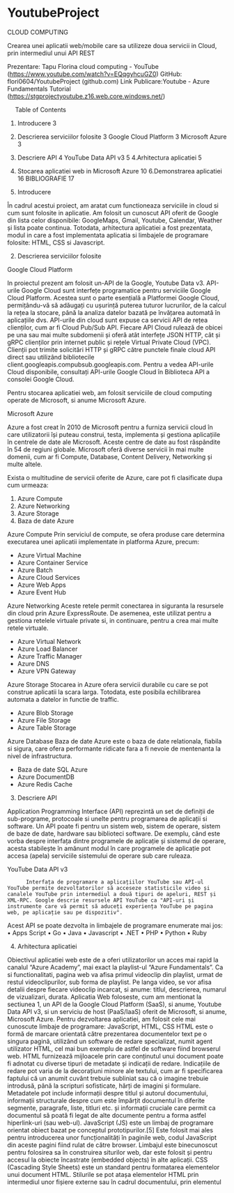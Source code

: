 # YoutubeProject










CLOUD COMPUTING

Crearea unei aplicatii web/mobile care sa utilizeze doua servicii in Cloud, prin intermediul unui API REST

Prezentare: Tapu Florina cloud computing - YouTube (https://www.youtube.com/watch?v=EQqgyhcuGZ0)
GitHub: flori0604/YoutubeProject (github.com) 
Link Publicare:Youtube -  Azure Fundamentals Tutorial (https://stgprojectyoutube.z16.web.core.windows.net/)

 
Table of Contents
1. Introducere	3
2. Descrierea serviciilor folosite	3
Google Cloud Platform	3
Microsoft Azure	3
3. Descriere API	4
YouTube Data API v3	5
4.Arhitectura aplicatiei	5
5. Stocarea aplicatiei web in Microsoft Azure	10
6.Demonstrarea aplicatiei	16
BIBLIOGRAFIE	17


























1.	Introducere

În cadrul acestui proiect, am aratat cum functioneaza serviciile in cloud si cum sunt folosite in aplicatie. Am folosit un cunoscut API oferit de Google din lista celor disponibile: GoogleMaps, Gmail, Youtube, Calendar, Weather și lista poate continua. 
Totodata, arhitectura aplicatiei a fost prezentata, modul in care a fost implementata aplicatia si limbajele de programare folosite: HTML, CSS si Javascript.

2. Descrierea serviciilor folosite

Google Cloud Platform

In proiectul prezent am folosit un-API de la Google, Youtube Data v3. API-urile Google Cloud sunt interfețe programatice pentru serviciile Google Cloud Platform. Acestea sunt o parte esențială a Platformei Google Cloud, permițându-vă să adăugați cu ușurință puterea tuturor lucrurilor, de la calcul la rețea la stocare, până la analiza datelor bazată pe învățarea automată în aplicațiile dvs.
     API-urile din cloud sunt expuse ca servicii API de rețea clienților, cum ar fi Cloud Pub/Sub API. Fiecare API Cloud rulează de obicei pe una sau mai multe subdomenii și oferă atât interfețe JSON HTTP, cât și gRPC clienților prin internet public și rețele Virtual Private Cloud (VPC). Clienții pot trimite solicitări HTTP și gRPC către punctele finale cloud API direct sau utilizând bibliotecile client.googleapis.compubsub.googleapis.com.
Pentru a vedea API-urile Cloud disponibile, consultați API-urile Google Cloud în Biblioteca API a consolei Google Cloud.

Pentru stocarea aplicatiei web, am folosit serviciile de cloud computing operate de Microsoft, si anume Microsoft Azure.


Microsoft Azure

Azure a fost creat în 2010 de Microsoft pentru a furniza servicii cloud în care utilizatorii își puteau construi, testa, implementa și gestiona aplicațiile în centrele de date ale Microsoft. Aceste centre de date au fost răspândite în 54 de regiuni globale. Microsoft oferă diverse servicii în mai multe domenii, cum ar fi Compute, Database, Content Delivery, Networking și multe altele.

Exista o multitudine de servicii oferite de Azure, care pot fi clasificate dupa cum urmeaza:
1.	Azure Compute
2.	Azure Networking
3.	Azure Storage
4.	Baza de date Azure


Azure Compute
Prin serviciul de compute, se ofera produse care determina executarea unei aplicatii implementate in platforma Azure, precum:
-	Azure Virtual Machine
-	Azure Container Service
-	Azure Batch
-	Azure Cloud Services
-	Azure Web Apps
-	Azure Event Hub

Azure Networking
Aceste retele permit conectarea in siguranta la resursele din cloud prin Azure ExpressRoute. De asemenea, este utilizat pentru a gestiona retelele virtuale private si, in continuare, pentru a crea mai multe retele virtuale.
-	Azure Virtual Network
-	Azure Load Balancer
-	Azure Traffic Manager
-	Azure DNS
-	Azure VPN Gateway

Azure Storage
Stocarea in Azure ofera servicii durabile cu care se pot construe aplicatii la scara larga. Totodata, este posibila echilibrarea automata a datelor in functie de traffic.
-	Azure Blob Storage
-	Azure File Storage
-	Azure Table Storage

Azure Database
Baza de date Azure este o baza de date relationala, fiabila si sigura, care ofera performante ridicate fara a fi nevoie de mentenanta la nivel de infrastructura.
-	Baza de date SQL Azure
-	Azure DocumentDB
-	Azure Redis Cache

3. Descriere API

Application Programming Interface (API) reprezintă un set de definiții de sub-programe, protocoale si unelte pentru programarea de aplicații si software. Un API poate fi pentru un sistem web, sistem de operare, sistem de baze de date, hardware sau biblioteci software. De exemplu, când este vorba despre interfața dintre programele de aplicație și sistemul de operare, acesta stabilește în amănunt modul în care programele de aplicație pot accesa (apela) serviciile sistemului de operare sub care ruleaza.

       
YouTube Data API v3

          Interfața de programare a aplicațiilor YouTube sau API-ul YouTube permite dezvoltatorilor să acceseze statisticile video și canalele YouTube prin intermediul a două tipuri de apeluri, REST și XML-RPC. Google descrie resursele API YouTube ca "API-uri și instrumente care vă permit să aduceți experiența YouTube pe pagina web, pe aplicație sau pe dispozitiv". 
Acest API se poate dezvolta in limbajele de programare enumerate mai jos:
•	Apps Script
•	Go
•	Java
•	Javascript
•	.NET
•	PHP
•	Python
•	Ruby

4.	Arhitectura aplicatiei

Obiectivul aplicatiei web este de a oferi utilizatorilor un acces mai rapid la canalul “Azure Academy”, mai exact la playlist-ul “Azure Fundamentals”.
Ca si functionalitati, pagina web va afisa primul videoclip din playlist, urmat de restul videoclipurilor, sub forma de playlist. Pe langa video, se vor afisa detalii despre fiecare videoclip incarcat, si anume: titlul, descrierea, numarul de vizualizari, durata.
Aplicatia Web foloseste, cum am mentionat la sectiunea 1, un API de la Google Cloud Platform (SaaS), si anume, Youtube Data API v3, si un serviciu de host (PaaS/IaaS) oferit de Microsoft, si anume, Microsoft Azure. Pentru dezvoltarea aplicatiei, am folosit cele mai cunoscute limbaje de programare: JavaScript, HTML, CSS
HTML este o formă de marcare orientată către prezentarea documentelor text pe o singura pagină, utilizând un software de redare specializat, numit agent utilizator HTML, cel mai bun exemplu de astfel de software fiind browserul web. HTML furnizează mijloacele prin care conținutul unui document poate fi adnotat cu diverse tipuri de metadate și indicații de redare. Indicațiile de redare pot varia de la decorațiuni minore ale textului, cum ar fi specificarea faptului că un anumit cuvânt trebuie subliniat sau că o imagine trebuie introdusă, până la scripturi sofisticate, hărți de imagini și formulare. Metadatele pot include informații despre titlul și autorul documentului, informații structurale despre cum este împărțit documentul în diferite segmente, paragrafe, liste, titluri etc. și informații cruciale care permit ca documentul să poată fi legat de alte documente pentru a forma astfel hiperlink-uri (sau web-ul).
JavaScript (JS) este un limbaj de programare orientat obiect bazat pe conceptul prototipurilor.[5] Este folosit mai ales pentru introducerea unor funcționalități în paginile web, codul JavaScript din aceste pagini fiind rulat de către browser. Limbajul este binecunoscut pentru folosirea sa în construirea siturilor web, dar este folosit și pentru accesul la obiecte încastrate (embedded objects) în alte aplicații. 
CSS (Cascading Style Sheets) este un standard pentru formatarea elementelor unui document HTML. Stilurile se pot atașa elementelor HTML prin intermediul unor fișiere externe sau în cadrul documentului, prin elementul <style>și/sau atributul style. CSS se poate utiliza și pentru formatarea elementelor XHTML, XML și SVGL.
Mai jos am prezentat pasii pe care i-am parcurs pentru dezvoltarea aplicatiei:

1.	Activarea API-ului pe platforma GCP.
Pentru a putea utiliza acest API trebuie sa urmarim pasii de mai jos:

1.1.	 Se acceseaza site-ul: https://console.cloud.google.com
 

1.2.	Se creaza un proiect nou
 
1.3.	Se introduc detaliile despre proiect

         
          


1.4.	Se activeaza YouTube Data API v3

 



1.5.	Se genereaza cheia

 

             

             


2.	Crearea unui Azure Storage

 

3.	Dezvoltarea aplicatiei in HTML, Javascript, CSS

Pentru ca aplicatia sa foloseasca API-ul oferit de Google Cloud Platform, vom folosi cheia generata anterior. Cheia se regaseste in figura de mai jos, in variabila “key”.
 

Pe langa cheia din zona de credentials, vom avea nevoie si de cheia corespunzatoare playlist-ului de pe youtube si URL-ul preluat de pe site-ul google developers.
Cum am prezentat anterior, scopul proiectului este de a afisa primul video din playlistul al caurui id este trimis ca parametru, iar celelalte videoclipuri existente in playlist, vor fi afisate intr-o lista.
Pentru a atinge acest obiectiv, am create functia de mai jos:
 
Prin acesta functie este posibila afisarea centrala, a video-ului de pe pozitia 0, urmand ca celalalte 19, sa fie afisate ca si playlist.
Pentru a afisa caracteristicile fiecarui video (imagine, titlul videoclipului, descriere,id), folosim urmatoarele variabile:

 


Pentru a aplica un stil customizat, am folosit CSS extern:
 

5. Stocarea aplicatiei web in Microsoft Azure

Azure ofera servicii de stocare, fara costuri, a website-urilor. Pentru a beneficia de acest serviciu, este nevoia indeplinirii urmatoarelor conditii:
1.	Cont Azure si subscriptie.
2.	Crearea unui Azure Storage Account.
3.	Instalarea Visual Studio Code.
4.	Extensia Azure Storage.

Dupa parcurgerea conditiilor de mai sus, am urmarit pasii urmatori:
1.	Accesarea editorului Visual Studio Code si instalarea extensiei Azure Storage
 

2.	Instalarea extensiei Azure Storage
 

Configurarea serviciului de hosting

1.	Accesarea portalului Azure (https://portal.azure.com/)
2.	Crearea unui storage account.

 

3.	Crearea unui website static

 


 

 


Deploy-ul website-ului pe Azure

1.	Crearea unui folder local.
 


2.	In Visual Studio Code, se deschide folder-ul creat local.
 


3.	Dupa ce s-a deschis folderul, se vor crea doua fisiere html (index.html si 404.html).
 

4.	Pentru a incepe deploy-ul, se va apasa click dreapta pe folderul proiectului si se va selecta “Deploy to Static Website”.

 

5.	Se selecteaza storage-ul creat in Azure.

 

6.	Dupa ce deployment-ul a fost finalizat, se poate accesa website-ul.

 








7.	Aplicatia finala

 
 
6.Demonstrarea aplicatiei

Mai multe detalii despre cum a fost construita aplicatia si se servicii au fost folosite, pot fi gasite accesand link-ul urmator: Tapu Florina cloud computing - YouTube































BIBLIOGRAFIE

https://ro.wikipedia.org/wiki/Cascading_Style_Sheets
https://ro.wikipedia.org/wiki/JavaScript
https://ro.wikipedia.org/wiki/HyperText_Markup_Language
https://console.developers.google.com
https://developers.google.com/
https://azurelessons.com/
Playlists: list  |  YouTube Data API  |  Google Developers
What is Azure—Microsoft Cloud Services | Microsoft Azure
Application Programming Interface - Wikipedia
Azure documentation | Microsoft Docs
How To Host A Website On Azure - Azure Lessons







